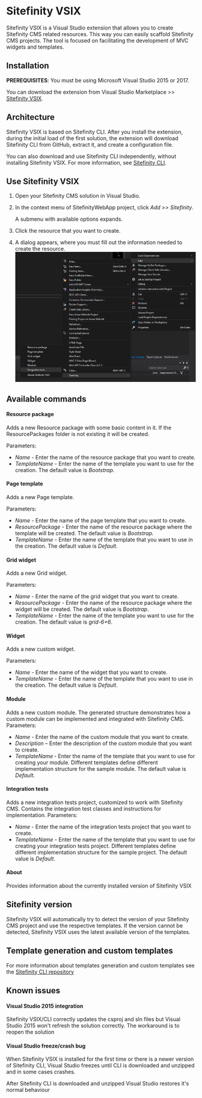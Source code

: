 # Sitefinity VSIX
Sitefinity VSIX is a Visual Studio extension that allows you to create Sitefinity CMS related resources. This way you can easily scaffold Sitefinity CMS projects. The tool is focused on facilitating the development of MVC widgets and templates.

## Installation
**PREREQUISITES**: You must be using Microsoft Visual Studio 2015 or 2017.

You can download the extension from Visual Studio Marketplace >> [Sitefinity VSIX](https://marketplace.visualstudio.com/items?itemName=vs-publisher-443.Sitefinity-VSIX).

## Architecture
Sitefinity VSIX is based on Sitefinity CLI. After you install the extension, during the initial load of the first solution, the extension will download Sitefinity CLI from GitHub, extract it, and create a configuration file.

You can also download and use Sitefinity CLI independently, without installing Sitefinity VSIX.
For more information, see [Sitefinity CLI](https://github.com/Sitefinity/Sitefinity-CLI).

## Use Sitefinity VSIX

1. Open your Sitefinity CMS solution in Visual Studio.
2. In the context menu of SitefinityWebApp project, click *Add >> Sitefinity*.

   A submenu with available options expands.
3. Click the resource that you want to create.
4. A dialog appears, where you must fill out the information needed to create the resource. 
![Menu](images/menu.PNG)

## Available commands
#### Resource package
Adds a new Resource package with some basic content in it. If the ResourcePackages folder is not existing it will be created.

Parameters:
 - *Name* - Enter the name of the resource package that you want to create.
 - *TemplateName* - Enter the name of the template you want to use for the creation. The default value is *Bootstrap*.

#### Page template
Adds a new Page template.

Parameters:
 - *Name* - Enter the name of the page template that you want to create.
 - *ResourcePackage* - Enter the name of the resource package where the template will be created. The default value is *Bootstrap*.
 - *TemplateName* - Enter the name of the template that you want to use in the creation. The default value is *Default*.

#### Grid widget

Adds a new Grid widget.

Parameters:
 - *Name* - Enter the name of the grid widget that you want to create.
 - *ResourcePackage* - Enter the name of the resource package where the widget will be created. The default value is *Bootstrap*.
 - *TemplateName* - Enter the name of the template you want to use for the creation. The default value is *grid-6+6*.

#### Widget
Adds a new custom widget.

Parameters:
 - *Name* - Enter the name of the widget that you want to create.
 - *TemplateName* - Enter the name of the template that you want to use in the creation. The default value is *Default*.
 
#### Module
Adds a new custom module. The generated structure demonstrates how a custom module can be implemented and integrated with Sitefinity CMS. 
Parameters:
 - *Name* - Enter the name of the custom module that you want to create. 
 - *Description* – Enter the description of the custom module that you want to create. 
 - *TemplateName* - Enter the name of the template that you want to use for creating your module. Different templates define different implementation structure for the sample module. The default value is *Default*.

#### Integration tests
Adds a new integration tests project, customized to work with Sitefinity CMS. Contains the integration test classes and instructions for implementation. 
Parameters:
 - *Name* - Enter the name of the integration tests project that you want to create. 
 - *TemplateName* - Enter the name of the template that you want to use for creating your integration tests project. Different templates define different implementation structure for the sample project. The default value is *Default*.
 
#### About
Provides information about the currently installed version of Sitefinity VSIX 

## Sitefinity version
Sitefinity VSIX will automatically try to detect the version of your Sitefinity CMS project and use the respective templates. If the version cannot be detected, Sitefinity VSIX uses the latest available version of the templates.

## Template generation and custom templates
For more information about templates generation and custom templates see the [Sitefinity CLI repository](https://github.com/Sitefinity/Sitefinity-CLI) 

## Known issues
#### Visual Studio 2015 integration
Sitefinity VSIX/CLI correctly updates the csproj and sln files but Visual Studio 2015 won't refresh the solution correctly. 
The workaround is to reopen the solution

#### Visual Studio freeze/crash bug
When Sitefinity VSIX is installed for the first time or there is a newer version of Sitefinity CLI, Visual Studio freezes until CLI is downloaded and unzipped and in some cases crashes. 

After Sitefinity CLI is downloaded and unzipped Visual Studio restores it's normal behaviour
